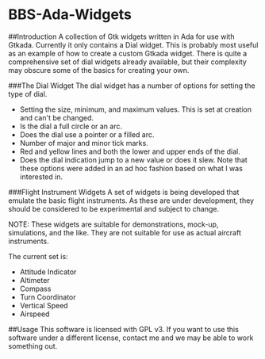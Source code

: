 # BBS-Ada-Widgets
##Introduction
A collection of Gtk widgets written in Ada for use with Gtkada.  Currently it only
contains a Dial widget.  This is probably most useful as an example of how to create
a custom Gtkada widget.  There is quite a comprehensive set of dial widgets already
available, but their complexity may obscure some of the basics for creating your own.

###The Dial Widget
The dial widget has a number of options for setting the type of dial.
* Setting the size, minimum, and maximum values.  This is set at creation and can't be changed.
* Is the dial a full circle or an arc.
* Does the dial use a pointer or a filled arc.
* Number of major and minor tick marks.
* Red and yellow lines and both the lower and upper ends of the dial.
* Does the dial indication jump to a new value or does it slew.
Note that these options were added in an ad hoc fashion based on what I was interested in.

###Flight Instrument Widgets
A set of widgets is being developed that emulate the basic flight instruments.  As
these are under development, they should be considered to be experimental and
subject to change.

NOTE: These widgets are suitable for demonstrations, mock-up, simulations, and the
like.  They are not suitable for use as actual aircraft instruments.

The current set is:
* Attitude Indicator
* Altimeter
* Compass
* Turn Coordinator
* Vertical Speed
* Airspeed

##Usage
This software is licensed with GPL v3.  If you want to use this software under a different
license, contact me and we may be able to work something out.
